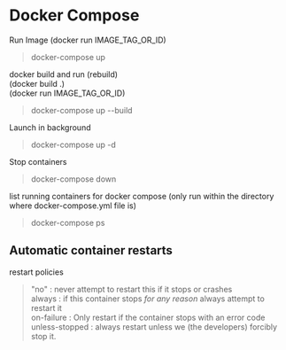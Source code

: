 # Docker Compose

Run Image (docker run IMAGE_TAG_OR_ID)  
>docker-compose up

docker build and run (rebuild)  
(docker build .)  
(docker run IMAGE_TAG_OR_ID)  
>docker-compose up --build  

Launch in background  
>docker-compose up -d  

Stop containers  
>docker-compose down  

list running containers for docker compose (only run within the directory where docker-compose.yml file is)  
>docker-compose ps  

## Automatic container restarts  
restart policies  
> "no" : never attempt to restart this if it stops or crashes  
> always : if this container stops *for any reason* always attempt to restart it  
> on-failure : Only restart if the container stops with an error code  
> unless-stopped : always restart unless we (the developers) forcibly stop it.  
